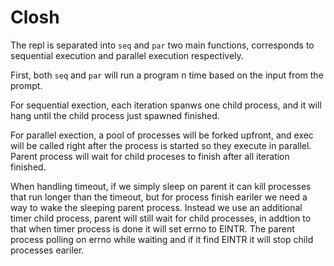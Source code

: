# Closh

The repl is separated into `seq` and `par` two main functions, corresponds to sequential execution and parallel execution respectively.

First, both `seq` and `par` will run a program n time based on the input from the prompt.

For sequential exection, each iteration spanws one child process, and it will hang until the child process just spawned finished.

For parallel exection, a pool of processes will be forked upfront, and exec will be called right after the process is started so they execute in parallel. Parent process will wait for child proceses to finish after all iteration finished.

When handling timeout, if we simply sleep on parent it can kill processes that run longer than the timeout, but for process finish eariler we need a way to wake the sleeping parent process. Instead we use an additional timer child process, parent will still wait for child processes, in addtion to that when timer process is done it will set errno to EINTR. The parent process polling on errno while waiting and if it find EINTR it will stop child processes eariler.
